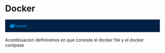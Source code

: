
# Docker

![docker.png](../Images/docker.png)


Acontinuacion definiremos en que consiste el docker file y el docker compose